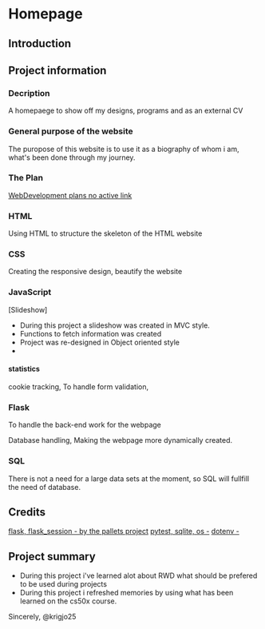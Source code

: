 # Homepage

## Introduction

## Project information

### Decription
A homepaege to show off my designs, programs and as an external CV

### General purpose of the website
The puropose of this website is to use it as a biography of whom i am,  what's been done through my journey.

### The Plan
[WebDevelopment plans no active link]()
### HTML
Using HTML to structure the skeleton of the HTML website

### CSS
Creating the responsive design, beautify the website

### JavaScript

[Slideshow]
- During this project a slideshow was created in MVC style.
-  Functions to fetch information was created
-  Project was re-designed in Object oriented style
-  
#### statistics

cookie tracking, 
To handle form validation,

### Flask
To handle the back-end work for the webpage

Database handling,
Making the webpage more dynamically created. 

### SQL
There is not a need for a large data sets at the moment, so SQL will fullfill the need of database.

##  Credits

[flask, flask_session - by the pallets project]()
[pytest, sqlite, os -]()
[dotenv - ]()

## Project summary

-   During this project i've learned alot about RWD what should be prefered to be used during projects
-   During this project i refreshed memories by using what has been learned on the cs50x course.

Sincerely,
@krigjo25
